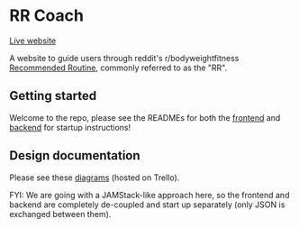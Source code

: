 # RR Coach

[Live website](https://rr.coach)

A website to guide users through reddit's r/bodyweightfitness [Recommended Routine](https://www.reddit.com/r/bodyweightfitness/wiki/kb/recommended_routine), commonly referred to as the "RR".

## Getting started

Welcome to the repo, please see the READMEs for both the [frontend](https://gitlab.com/spongechameleon/rr-coach/-/tree/master/frontend) and [backend](https://gitlab.com/spongechameleon/rr-coach/-/tree/master/backend) for startup instructions!

## Design documentation

Please see these [diagrams](https://trello.com/c/hXSQsNcG/5-master-flowchart) (hosted on Trello).

FYI: We are going with a JAMStack-like approach here, so the frontend and backend are completely de-coupled and start up separately (only JSON is exchanged between them).